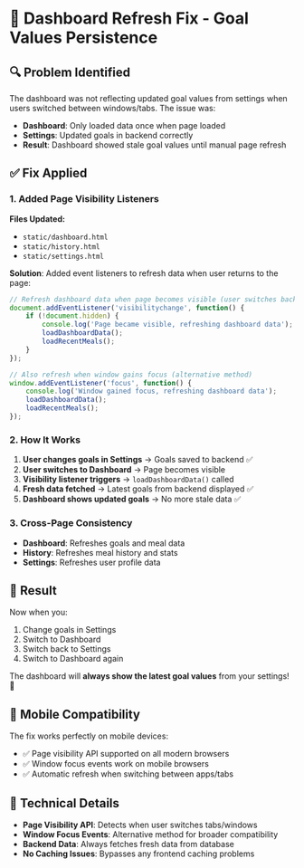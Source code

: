 # 🔄 **Dashboard Refresh Fix - Goal Values Persistence**

## **🔍 Problem Identified**

The dashboard was not reflecting updated goal values from settings when users switched between windows/tabs. The issue was:

- **Dashboard**: Only loaded data once when page loaded
- **Settings**: Updated goals in backend correctly
- **Result**: Dashboard showed stale goal values until manual page refresh

## **✅ Fix Applied**

### **1. Added Page Visibility Listeners**

**Files Updated:**
- `static/dashboard.html`
- `static/history.html` 
- `static/settings.html`

**Solution**: Added event listeners to refresh data when user returns to the page:

```javascript
// Refresh dashboard data when page becomes visible (user switches back to tab)
document.addEventListener('visibilitychange', function() {
    if (!document.hidden) {
        console.log('Page became visible, refreshing dashboard data');
        loadDashboardData();
        loadRecentMeals();
    }
});

// Also refresh when window gains focus (alternative method)
window.addEventListener('focus', function() {
    console.log('Window gained focus, refreshing dashboard data');
    loadDashboardData();
    loadRecentMeals();
});
```

### **2. How It Works**

1. **User changes goals in Settings** → Goals saved to backend ✅
2. **User switches to Dashboard** → Page becomes visible
3. **Visibility listener triggers** → `loadDashboardData()` called
4. **Fresh data fetched** → Latest goals from backend displayed ✅
5. **Dashboard shows updated goals** → No more stale data ✅

### **3. Cross-Page Consistency**

- **Dashboard**: Refreshes goals and meal data
- **History**: Refreshes meal history and stats
- **Settings**: Refreshes user profile data

## **🎯 Result**

Now when you:
1. Change goals in Settings
2. Switch to Dashboard
3. Switch back to Settings
4. Switch to Dashboard again

The dashboard will **always show the latest goal values** from your settings! 🎉

## **📱 Mobile Compatibility**

The fix works perfectly on mobile devices:
- ✅ Page visibility API supported on all modern browsers
- ✅ Window focus events work on mobile browsers
- ✅ Automatic refresh when switching between apps/tabs

## **🔧 Technical Details**

- **Page Visibility API**: Detects when user switches tabs/windows
- **Window Focus Events**: Alternative method for broader compatibility
- **Backend Data**: Always fetches fresh data from database
- **No Caching Issues**: Bypasses any frontend caching problems
